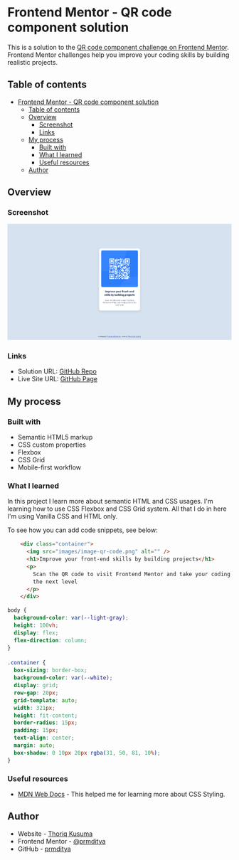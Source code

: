 # Frontend Mentor - QR code component solution

This is a solution to the [QR code component challenge on Frontend Mentor](https://www.frontendmentor.io/challenges/qr-code-component-iux_sIO_H). Frontend Mentor challenges help you improve your coding skills by building realistic projects. 

## Table of contents

- [Frontend Mentor - QR code component solution](#frontend-mentor---qr-code-component-solution)
  - [Table of contents](#table-of-contents)
  - [Overview](#overview)
    - [Screenshot](#screenshot)
    - [Links](#links)
  - [My process](#my-process)
    - [Built with](#built-with)
    - [What I learned](#what-i-learned)
    - [Useful resources](#useful-resources)
  - [Author](#author)

## Overview

### Screenshot

![](./images/screenshot.png)

### Links

- Solution URL: [GitHub Repo](https://github.com/prmditya/FM01-qr-code-component)
- Live Site URL: [GitHub Page](https://prmditya.github.io/FM01-qr-code-component/)

## My process

### Built with

- Semantic HTML5 markup
- CSS custom properties
- Flexbox
- CSS Grid
- Mobile-first workflow

### What I learned

In this project I learn more about semantic HTML and CSS usages. I'm learning how to use CSS Flexbox and CSS Grid system. All that I do in here I'm using Vanilla CSS and HTML only.

To see how you can add code snippets, see below:

```html
    <div class="container">
      <img src="images/image-qr-code.png" alt="" />
      <h1>Improve your front-end skills by building projects</h1>
      <p>
        Scan the QR code to visit Frontend Mentor and take your coding skills to
        the next level
      </p>
    </div>
```
```css
body {
  background-color: var(--light-gray);
  height: 100vh;
  display: flex;
  flex-direction: column;
}

.container {
  box-sizing: border-box;
  background-color: var(--white);
  display: grid;
  row-gap: 20px;
  grid-template: auto;
  width: 321px;
  height: fit-content;
  border-radius: 15px;
  padding: 15px;
  text-align: center;
  margin: auto;
  box-shadow: 0 10px 20px rgba(31, 50, 81, 10%);
}
```

### Useful resources

- [MDN Web Docs](https://developer.mozilla.org/en-US/) - This helped me for learning more about CSS Styling.

## Author

- Website - [Thoriq Kusuma](https://prmdtya-links.vercel.app)
- Frontend Mentor - [@prmditya](https://www.frontendmentor.io/profile/prmditya)
- GitHub - [prmditya](https://github.com/prmditya)
